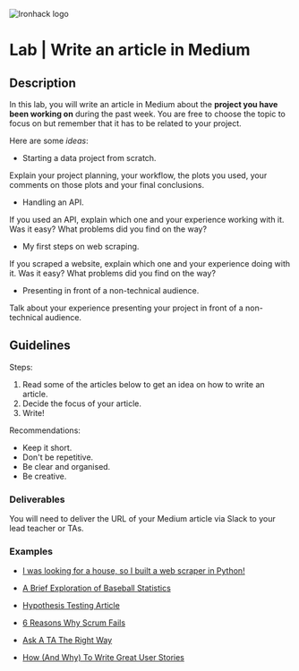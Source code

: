 ![Ironhack logo](https://i.imgur.com/1QgrNNw.png)

# Lab | Write an article in Medium

## Description
In this lab, you will write an article in Medium about the **project you have been working on** during the past week. 
You are free to choose the topic to focus on but remember that it has to be related to your project. 

Here are some *ideas*:
- Starting a data project from scratch. 

Explain your project planning, your workflow, the plots you used, your comments on those plots and your final conclusions. 

- Handling an API.

If you used an API, explain which one and your experience working with it. Was it easy? What problems did you find on the way?

- My first steps on web scraping.

If you scraped a website, explain which one and your experience doing with it. Was it easy? What problems did you find on the way?

- Presenting in front of a non-technical audience.

Talk about your experience presenting your project in front of a non-technical audience. 

## Guidelines
Steps:
1) Read some of the articles below to get an idea on how to write an article. 
2) Decide the focus of your article.
3) Write!

Recommendations:
- Keep it short.
- Don't be repetitive.
- Be clear and organised.
- Be creative.

### Deliverables
You will need to deliver the URL of your Medium article via Slack to your lead teacher or TAs. 

### Examples
* [I was looking for a house, so I built a web scraper in Python!](https://towardsdatascience.com/looking-for-a-house-build-a-web-scraper-to-help-you-5ab25badc83e)

* [A Brief Exploration of Baseball Statistics](https://medium.com/@williamkoehrsen/data-analysis-with-python-19434f5d6324)

* [Hypothesis Testing Article](https://medium.com/@thecodingcookie/hypothesis-testing-92b7270976de)

* [6 Reasons Why Scrum Fails](https://medium.com/bring-the-kit/6-reasons-why-scrum-fails-36b89d9e6061)

* [Ask A TA The Right Way](https://medium.com/@jackwatk/ask-a-ta-the-right-way-854d63dd4c7b)

* [How (And Why) To Write Great User Stories](https://medium.freecodecamp.org/how-and-why-to-write-great-user-stories-f5a110668246)
